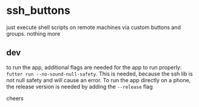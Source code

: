 # ssh_buttons

just execute shell scripts on remote machines via custom buttons and groups. nothing more

## dev
to run the app, additional flags are needed for the app to run properly:
`futter run --no-sound-null-safety`. This is needed, because the ssh lib is not null safety and will cause an error. To run the app directly on a phone, the release version is needed by adding the `--release` flag

cheers
